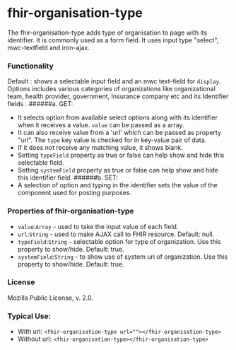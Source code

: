 # fhir-organisation-type

The fhir-organisation-type adds type of organisation to page with its identifier. It is commonly used 
 as a form field. It uses input type "select", mwc-textfield and iron-ajax.

### Functionality
  Default : shows a selectable input field and an mwc text-field for `display`. Options includes various categories of organizations like
  organizational team, health provider, government, Insurance company etc and its Identifier fields .
 ######a. GET:
 * It selects option from available select options along with its identifier when it receives a value. `value` can be passed as a array.
 * It can also receive value from a 'url' which can be passed as property "url". The `type` key value is checked for  in key-value pair of data.
 * If it does not receive any matching value, it shows blank.
 * Setting `typeField` property as true or false can help show and hide this selectable field.
 * Setting `systemField` property as true or false can help show and hide this identifier field.
 ######b. SET:
 * A selection of option and typing in the identifier sets the value of the component used for posting purposes.

### Properties of fhir-organisation-type
 * `value`:`Array` - used to take the input value of each field.
 * `url`:`String` - used to make AJAX call to FHIR resource. Default: null.
 * `typeField`:`String` - selectable option for type of organization. Use this property to show/hide. Default: true.
 * `systemField`:`String` - to show use of system uri of organization. Use this property to show/hide. Default: true.
 ### License
 Mozilla Public License, v. 2.0.
 
 ### Typical Use:
 * With url:
 `<fhir-organisation-type url=""></fhir-organisation-type>`
 * Without url:
  `<fhir-organisation-type></fhir-organisation-type>`
